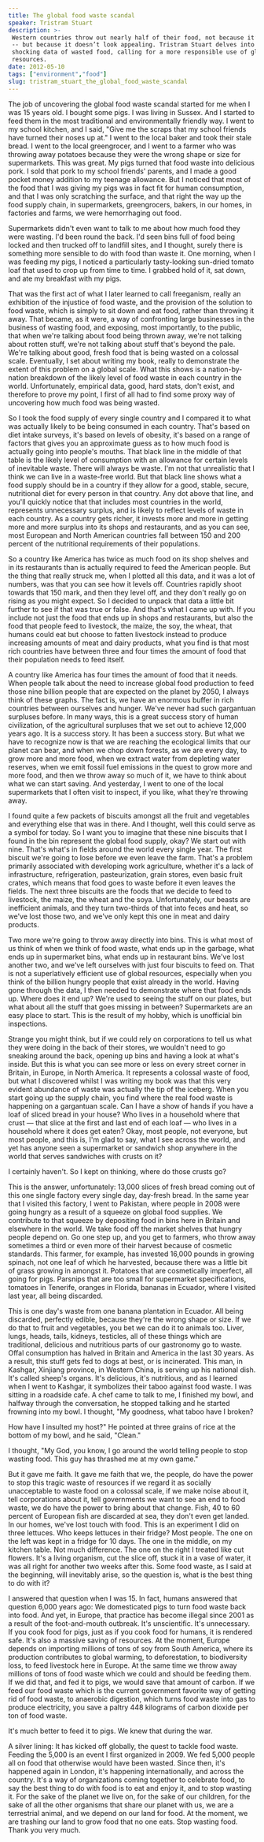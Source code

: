 ```yaml
---
title: The global food waste scandal
speaker: Tristram Stuart
description: >-
 Western countries throw out nearly half of their food, not because it’s inedible
 -- but because it doesn’t look appealing. Tristram Stuart delves into the
 shocking data of wasted food, calling for a more responsible use of global
 resources.
date: 2012-05-10
tags: ["environment","food"]
slug: tristram_stuart_the_global_food_waste_scandal
---
```


The job of uncovering the global food waste scandal started for me when I was 15 years
old. I bought some pigs. I was living in Sussex. And I started to feed them in the most
traditional and environmentally friendly way. I went to my school kitchen, and I said,
"Give me the scraps that my school friends have turned their noses up at." I went to the
local baker and took their stale bread. I went to the local greengrocer, and I went to a
farmer who was throwing away potatoes because they were the wrong shape or size for
supermarkets. This was great. My pigs turned that food waste into delicious pork. I sold
that pork to my school friends' parents, and I made a good pocket money addition to my
teenage allowance. But I noticed that most of the food that I was giving my pigs was in
fact fit for human consumption, and that I was only scratching the surface, and that right
the way up the food supply chain, in supermarkets, greengrocers, bakers, in our homes, in
factories and farms, we were hemorrhaging out food.

Supermarkets didn't even want to talk to me about how much food they were wasting. I'd
been round the back. I'd seen bins full of food being locked and then trucked off to
landfill sites, and I thought, surely there is something more sensible to do with food
than waste it. One morning, when I was feeding my pigs, I noticed a particularly
tasty-looking sun-dried tomato loaf that used to crop up from time to time. I grabbed hold
of it, sat down, and ate my breakfast with my pigs. 

That was the first act of what I later learned to call freeganism, really an exhibition of
the injustice of food waste, and the provision of the solution to food waste, which is
simply to sit down and eat food, rather than throwing it away. That became, as it were, a
way of confronting large businesses in the business of wasting food, and exposing, most
importantly, to the public, that when we're talking about food being thrown away, we're
not talking about rotten stuff, we're not talking about stuff that's beyond the pale.
We're talking about good, fresh food that is being wasted on a colossal scale. Eventually,
I set about writing my book, really to demonstrate the extent of this problem on a global
scale. What this shows is a nation-by-nation breakdown of the likely level of food waste
in each country in the world. Unfortunately, empirical data, good, hard stats, don't
exist, and therefore to prove my point, I first of all had to find some proxy way of
uncovering how much food was being wasted.

So I took the food supply of every single country and I compared it to what was actually
likely to be being consumed in each country. That's based on diet intake surveys, it's
based on levels of obesity, it's based on a range of factors that gives you an approximate
guess as to how much food is actually going into people's mouths. That black line in the
middle of that table is the likely level of consumption with an allowance for certain
levels of inevitable waste. There will always be waste. I'm not that unrealistic that I
think we can live in a waste-free world. But that black line shows what a food supply
should be in a country if they allow for a good, stable, secure, nutritional diet for
every person in that country. Any dot above that line, and you'll quickly notice that that
includes most countries in the world, represents unnecessary surplus, and is likely to
reflect levels of waste in each country. As a country gets richer, it invests more and more
in getting more and more surplus into its shops and restaurants, and as you can see, most
European and North American countries fall between 150 and 200 percent of the nutritional
requirements of their populations.

So a country like America has twice as much food on its shop shelves and in its
restaurants than is actually required to feed the American people. But the thing that
really struck me, when I plotted all this data, and it was a lot of numbers, was that you
can see how it levels off. Countries rapidly shoot towards that 150 mark, and then they
level off, and they don't really go on rising as you might expect. So I decided to unpack
that data a little bit further to see if that was true or false. And that's what I came up
with. If you include not just the food that ends up in shops and restaurants, but also the
food that people feed to livestock, the maize, the soy, the wheat, that humans could eat
but choose to fatten livestock instead to produce increasing amounts of meat and dairy
products, what you find is that most rich countries have between three and four times the
amount of food that their population needs to feed itself.

A country like America has four times the amount of food that it needs. When people talk
about the need to increase global food production to feed those nine billion people that
are expected on the planet by 2050, I always think of these graphs. The fact is, we have
an enormous buffer in rich countries between ourselves and hunger. We've never had such
gargantuan surpluses before. In many ways, this is a great success story of human
civilization, of the agricultural surpluses that we set out to achieve 12,000 years ago.
It is a success story. It has been a success story. But what we have to recognize now is
that we are reaching the ecological limits that our planet can bear, and when we chop down
forests, as we are every day, to grow more and more food, when we extract water from
depleting water reserves, when we emit fossil fuel emissions in the quest to grow more and
more food, and then we throw away so much of it, we have to think about what we can start
saving. And yesterday, I went to one of the local supermarkets that I often visit to
inspect, if you like, what they're throwing away.

I found quite a few packets of biscuits amongst all the fruit and vegetables and
everything else that was in there. And I thought, well this could serve as a symbol for
today. So I want you to imagine that these nine biscuits that I found in the bin represent
the global food supply, okay? We start out with nine. That's what's in fields around the
world every single year. The first biscuit we're going to lose before we even leave the
farm. That's a problem primarily associated with developing work agriculture, whether it's
a lack of infrastructure, refrigeration, pasteurization, grain stores, even basic fruit
crates, which means that food goes to waste before it even leaves the fields. The next
three biscuits are the foods that we decide to feed to livestock, the maize, the wheat and
the soya. Unfortunately, our beasts are inefficient animals, and they turn two-thirds of
that into feces and heat, so we've lost those two, and we've only kept this one in meat
and dairy products.

Two more we're going to throw away directly into bins. This is what most of us think of
when we think of food waste, what ends up in the garbage, what ends up in supermarket
bins, what ends up in restaurant bins. We've lost another two, and we've left ourselves
with just four biscuits to feed on. That is not a superlatively efficient use of global
resources, especially when you think of the billion hungry people that exist already in
the world. Having gone through the data, I then needed to demonstrate where that food ends
up. Where does it end up? We're used to seeing the stuff on our plates, but what about all
the stuff that goes missing in between? Supermarkets are an easy place to start. This is
the result of my hobby, which is unofficial bin inspections. 

Strange you might think, but if we could rely on corporations to tell us what they were
doing in the back of their stores, we wouldn't need to go sneaking around the back,
opening up bins and having a look at what's inside. But this is what you can see more or
less on every street corner in Britain, in Europe, in North America. It represents a
colossal waste of food, but what I discovered whilst I was writing my book was that this
very evident abundance of waste was actually the tip of the iceberg. When you start going
up the supply chain, you find where the real food waste is happening on a gargantuan
scale. Can I have a show of hands if you have a loaf of sliced bread in your house? Who
lives in a household where that crust — that slice at the first and last end of each loaf
— who lives in a household where it does get eaten? Okay, most people, not everyone, but
most people, and this is, I'm glad to say, what I see across the world, and yet has anyone
seen a supermarket or sandwich shop anywhere in the world that serves sandwiches with
crusts on it?

I certainly haven't. So I kept on thinking, where do those crusts go? 

This is the answer, unfortunately: 13,000 slices of fresh bread coming out of this one
single factory every single day, day-fresh bread. In the same year that I visited this
factory, I went to Pakistan, where people in 2008 were going hungry as a result of a
squeeze on global food supplies. We contribute to that squeeze by depositing food in bins
here in Britain and elsewhere in the world. We take food off the market shelves that
hungry people depend on. Go one step up, and you get to farmers, who throw away sometimes a
third or even more of their harvest because of cosmetic standards. This farmer, for
example, has invested 16,000 pounds in growing spinach, not one leaf of which he
harvested, because there was a little bit of grass growing in amongst it. Potatoes that
are cosmetically imperfect, all going for pigs. Parsnips that are too small for
supermarket specifications, tomatoes in Tenerife, oranges in Florida, bananas in Ecuador,
where I visited last year, all being discarded.

This is one day's waste from one banana plantation in Ecuador. All being discarded,
perfectly edible, because they're the wrong shape or size. If we do that to fruit and
vegetables, you bet we can do it to animals too. Liver, lungs, heads, tails, kidneys,
testicles, all of these things which are traditional, delicious and nutritious parts of
our gastronomy go to waste. Offal consumption has halved in Britain and America in the
last 30 years. As a result, this stuff gets fed to dogs at best, or is incinerated. This
man, in Kashgar, Xinjiang province, in Western China, is serving up his national dish.
It's called sheep's organs. It's delicious, it's nutritious, and as I learned when I went
to Kashgar, it symbolizes their taboo against food waste. I was sitting in a roadside
cafe. A chef came to talk to me, I finished my bowl, and halfway through the conversation,
he stopped talking and he started frowning into my bowl. I thought, "My goodness, what
taboo have I broken?

How have I insulted my host?" He pointed at three grains of rice at the bottom of my bowl,
and he said, "Clean." 

I thought, "My God, you know, I go around the world telling people to stop wasting food.
This guy has thrashed me at my own game." 

But it gave me faith. It gave me faith that we, the people, do have the power to stop this
tragic waste of resources if we regard it as socially unacceptable to waste food on a
colossal scale, if we make noise about it, tell corporations about it, tell governments we
want to see an end to food waste, we do have the power to bring about that change. Fish, 40
to 60 percent of European fish are discarded at sea, they don't even get landed. In our
homes, we've lost touch with food. This is an experiment I did on three lettuces. Who
keeps lettuces in their fridge? Most people. The one on the left was kept in a fridge for
10 days. The one in the middle, on my kitchen table. Not much difference. The one on the
right I treated like cut flowers. It's a living organism, cut the slice off, stuck it in a
vase of water, it was all right for another two weeks after this. Some food waste, as I
said at the beginning, will inevitably arise, so the question is, what is the best thing
to do with it?

I answered that question when I was 15. In fact, humans answered that question 6,000 years
ago: We domesticated pigs to turn food waste back into food. And yet, in Europe, that
practice has become illegal since 2001 as a result of the foot-and-mouth outbreak. It's
unscientific. It's unnecessary. If you cook food for pigs, just as if you cook food for
humans, it is rendered safe. It's also a massive saving of resources. At the moment,
Europe depends on importing millions of tons of soy from South America, where its
production contributes to global warming, to deforestation, to biodiversity loss, to feed
livestock here in Europe. At the same time we throw away millions of tons of food waste
which we could and should be feeding them. If we did that, and fed it to pigs, we would
save that amount of carbon. If we feed our food waste which is the current government
favorite way of getting rid of food waste, to anaerobic digestion, which turns food waste
into gas to produce electricity, you save a paltry 448 kilograms of carbon dioxide per ton
of food waste.

It's much better to feed it to pigs. We knew that during the war. 

A silver lining: It has kicked off globally, the quest to tackle food waste. Feeding the
5,000 is an event I first organized in 2009. We fed 5,000 people all on food that
otherwise would have been wasted. Since then, it's happened again in London, it's
happening internationally, and across the country. It's a way of organizations coming
together to celebrate food, to say the best thing to do with food is to eat and enjoy it,
and to stop wasting it. For the sake of the planet we live on, for the sake of our
children, for the sake of all the other organisms that share our planet with us, we are a
terrestrial animal, and we depend on our land for food. At the moment, we are trashing our
land to grow food that no one eats. Stop wasting food. Thank you very much.

<!--
ad_duration=3.33
event="TEDSalon London Spring 2012"
external_start_time=0
has_talk_citation=0
intro_duration=11.82
is_subtitle_required="False"
is_talk_featured="True"
language="en"
language_swap="False"
native_language="en"
number_of_related_talks=6
number_of_speakers=1
number_of_subtitled_videos=28
number_of_tags=2
number_of_talk_download_languages=28
number_of_talk_more_resources=2
number_of_talk_recommendations=1
number_of_talks_take_actions=1
post_ad_duration=0.83
published_timestamp="2012-09-16 13:57:08"
recording_date="2012-05-10"
speaker_description="Author and Activist"
speaker_is_published=1
speaker_name="Tristram Stuart"
talk_name="The global food waste scandal"
talk_recommendations_blurb="Check out these resources on the growing food waste crisis – and what you can do to help curb it."
talks_tags=["environment","food"]
url_audio="https://download.ted.com/talks/TristramStuart_2012S.mp3?apikey=acme-roadrunner"
url_photo_speaker="https://pe.tedcdn.com/images/ted/7930d8108e1bf1c3716f71cdd72705c7748f07f9_254x191.jpg"
url_photo_talk="https://pe.tedcdn.com/images/ted/2eac102f09fbc28771096b440a8a559a8eec62cf_1600x1200.jpg"
url_webpage="https://www.ted.com/talks/tristram_stuart_the_global_food_waste_scandal"
video_type_name="TED Stage Talk"
-->